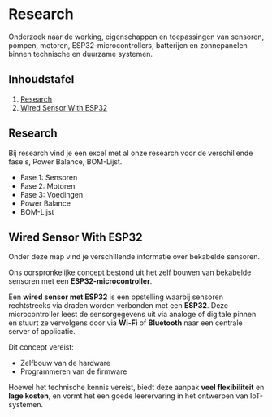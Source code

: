 # Research

Onderzoek naar de werking, eigenschappen en toepassingen van sensoren, pompen, motoren, ESP32-microcontrollers, batterijen en zonnepanelen binnen technische en duurzame systemen.

## Inhoudstafel

1. [Research](/Research/Research.xlsx)
2. [Wired Sensor With ESP32](/Research/Wired-sensor-with-esp32)

## Research

Bij research vind je een excel met al onze research voor de verschillende fase's, Power Balance, BOM-Lijst.

- Fase 1: Sensoren
- Fase 2: Motoren
- Fase 3: Voedingen
- Power Balance
- BOM-Lijst

## Wired Sensor With ESP32

Onder deze map vind je verschillende informatie over bekabelde sensoren.

Ons oorspronkelijke concept bestond uit het zelf bouwen van bekabelde sensoren met een **ESP32-microcontroller**.

Een **wired sensor met ESP32** is een opstelling waarbij sensoren rechtstreeks via draden worden verbonden met een **ESP32**. Deze microcontroller leest de sensorgegevens uit via analoge of digitale pinnen en stuurt ze vervolgens door via **Wi-Fi** of **Bluetooth** naar een centrale server of applicatie.

Dit concept vereist:
- Zelfbouw van de hardware
- Programmeren van de firmware

Hoewel het technische kennis vereist, biedt deze aanpak **veel flexibiliteit** en **lage kosten**, en vormt het een goede leerervaring in het ontwerpen van IoT-systemen.
